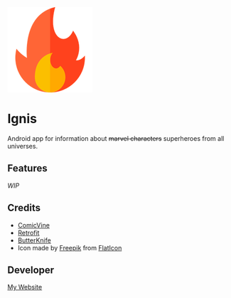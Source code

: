 ![alt text](https://github.com/KunaalKumar/Ignis/blob/master/app/src/main/res/drawable/ic_launcher.png "Ignis")
# Ignis

Android app for information about ~~marvel characters~~ superheroes from all universes.

## Features

*WIP*

## Credits

* [ComicVine](https://comicvine.gamespot.com/api/)
* [Retrofit](http://square.github.io/retrofit/)
* [ButterKnife](http://jakewharton.github.io/butterknife/)
* Icon made by [Freepik](https://www.flaticon.com/authors/freepik) from [FlatIcon](www.flaticon.com)

## Developer
[My Website](https://www.kunaalkumar.com)
